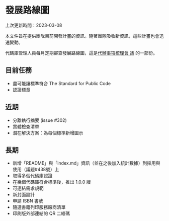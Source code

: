 # 發展路線圖

<!-- SPDX-License-Identifier: CC0-1.0 -->
<!-- SPDX-FileCopyrightText: 2022-2023 The Foundation for Public Code <info@publiccode.net>, https://standard.publiccode.net/AUTHORS -->

上次更新時間：2023-03-08

本文件旨在提供團隊目前開發計畫的資訊。隨著團隊吸收新資訊，這些計畫也會迅速變動。

代碼庫管理人員每月定期審查發展路線圖，這是[代辦事項梳理會
議](https://about.publiccode.net/activities/standard-maintenance/backlog-pruning.html)
的一部份。

## 目前任務

* 盡可能讓標準符合 The Standard for Public Code
* 認證標章

## 近期

* 分離執行摘要 (issue #302)
* 實體檢查清單
* 潛在解決方案：為每個標準新增圖示

## 長期

* 新增「README」與「index.md」資訊（並在之後加入統計數據）到採用與使用（議題#438號）上
* 取得多個代碼庫認證
* 在幾個代碼庫符合標準後，推出 1.0.0 版
* 可連結需求規範
* 新封面設計
* 申請 ISBN 書號
* 隨選書籍列印服務廠商清單
* 印刷版外部連結的 QR 二維碼
